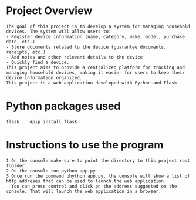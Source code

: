 # Project Overview
    The goal of this project is to develop a system for managing household devices. The system will allow users to:
    - Register device information (name, category, make, model, purchase date, etc.)
    - Store documents related to the device (guarantee documents, receipts, etc.)
    - Add notes and other relevant details to the device
    - Quickly find a device.
    This project aims to provide a centralized platform for tracking and managing household devices, making it easier for users to keep their device information organized.
    This project is a web application developed with Python and Flask

# Python packages used
    flask    #pip install flask

# Instructions to use the program
    1 On the console make sure to point the directory to this project root foolder. 
    2 On the console run python app.py
    3 Once run the command phython app.py. the console will show a list of http addreses that can be used to launch the web application. 
      You can press control and click on the address suggested on the console. That will launch the web application in a browser.
